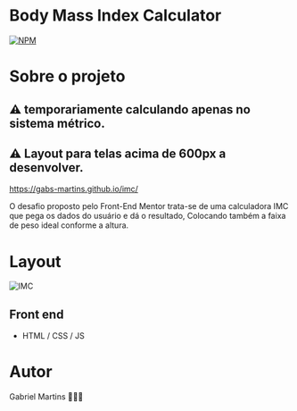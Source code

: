 # Body Mass Index Calculator

[![NPM](https://img.shields.io/npm/l/react)](https://github.com/gabs-martins/todo-list/blob/main/LICENSE) 

# Sobre o projeto

## ⚠️ temporariamente calculando apenas no sistema métrico.
## ⚠️ Layout para telas acima de 600px a desenvolver.


https://gabs-martins.github.io/imc/


O desafio proposto pelo Front-End Mentor trata-se de uma calculadora IMC que pega os dados do usuário e dá o resultado, Colocando também a faixa de peso ideal conforme a altura.


# Layout

![IMC](https://github.com/gabs-martins/imc/assets/116783837/72c2e2aa-0477-4019-8459-80fa2c3efe6e)



## Front end
- HTML / CSS / JS

# Autor

Gabriel Martins 🤟🏼😎
